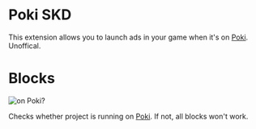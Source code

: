 # Poki SKD

This extension allows you to launch ads in your game when it's on [Poki](https://poki.com). Unoffical.

# Blocks

<a>![on Poki?](/assets/docs/PokiSDK/images/onPokiBlock.svg)</a>

Checks whether project is running on [Poki](https://poki.com). If not, all blocks won't work.
